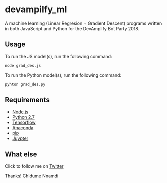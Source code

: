 # devampilfy_ml

A machine learning (Linear Regresion + Gradient Descent) programs written in both JavaScript and Python for the DevAmplify Bot Party 2018.

## Usage

To run the JS model(s), run the following command:

```bash
node grad_des.js
```

To run the Python model(s), run the following command:

```bash
pyhton grad_des.py
```

## Requirements
* [Node.js](https://nodejs.org)
* [Python 2.7](https://docs.python.org/)
* [Tensorflow](https://www.tensorflow.org/)
* [Anaconda](https://conda.io/docs/py2or3.html)
* [pip](https://pypi.python.org/pypi/pip)
* [Juypter](http://jupyter.org/)

## What else
Click to follow me on [Twitter](https://twitter.com/ngArchangel)

Thanks! Chidume Nnamdi
